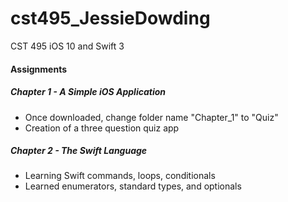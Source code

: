 # cst495_JessieDowding
CST 495 iOS 10 and Swift 3

#### Assignments
##### Chapter 1 - A Simple iOS Application
* Once downloaded, change folder name "Chapter_1" to "Quiz"
* Creation of a three question quiz app

##### Chapter 2 - The Swift Language 
* Learning Swift commands, loops, conditionals
* Learned enumerators, standard types, and optionals
